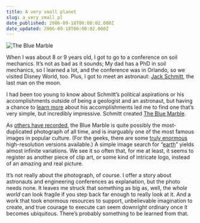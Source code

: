 ```yaml
---
title: A very small planet
slug: a_very_small_pl
date_published: 2006-09-18T06:00:02.000Z
date_updated: 2006-09-18T06:00:02.000Z
---
```


![The Blue Marble](/images/blue-marble-white.jpg)

When I was about 8 or 9 years old, I got to go to a conference on soil mechanics. It’s not as bad as it sounds; My dad has a PhD in soil mechanics, so I learned a lot, and the conference was in Orlando, so we visited Disney World, too. Plus, I got to meet an astronaut: [Jack Schmitt](http://www.jsc.nasa.gov/Bios/htmlbios/schmitt-hh.html), the last man on the moon.

I had been too young to know about Schmitt’s political aspirations or his accomplishments outside of being a geologist and an astronaut, but having a chance to [learn more](http://en.wikipedia.org/wiki/Harrison_Schmitt) about his accomplishments led me to find one that’s very simple, but incredibly impressive. Schmitt created [The Blue Marble](http://en.wikipedia.org/wiki/The_Blue_Marble).

As [others have recorded](http://neil.fraser.name/writing/earth/), the Blue Marble is quite possibly the most-duplicated photograph of all time, and is inarguably one of the most famous images in popular culture. (For the geeks, there are some [truly enormous](http://dumps.wikimedia.org/blue_marble/) high-resolution versions available.) A simple image search for “[earth](http://images.google.com/images?q=earth)” yields almost infinite variations. We see it so often that, for me at least, it seems to register as another piece of clip art, or some kind of intricate logo, instead of an amazing and real picture.

It’s not really about the photograph, of course. I offer a story about astronauts and engineering conferences as explanation, but the photo needs none. It leaves me struck that something as big as, well, the *whole world* can look fragile if you step back far enough to really look at it. And a work that took enormous resources to support, unbelievable imagination to create, and true courage to execute can seem downright ordinary once it becomes ubiquitous. There’s probably something to be learned from that.
